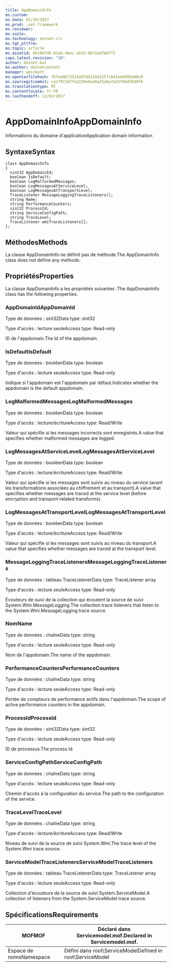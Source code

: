 ```yaml
---
title: AppDomainInfo
ms.custom: 
ms.date: 03/30/2017
ms.prod: .net-framework
ms.reviewer: 
ms.suite: 
ms.technology: dotnet-clr
ms.tgt_pltfrm: 
ms.topic: article
ms.assetid: 6610b7d8-81eb-4bec-a543-9b72ad7b6f73
caps.latest.revision: "10"
author: dotnet-bot
ms.author: dotnetcontent
manager: wpickett
ms.openlocfilehash: 76fee9673514287dd120a215fc843e4d995e68c0
ms.sourcegitcommit: ce279f2d7fe2220e6ea0a25a8a7a5370ddf8d9f0
ms.translationtype: MT
ms.contentlocale: fr-FR
ms.lasthandoff: 12/02/2017
---
```

# <a name="appdomaininfo"></a><span data-ttu-id="7c3b5-102">AppDomainInfo</span><span class="sxs-lookup"><span data-stu-id="7c3b5-102">AppDomainInfo</span></span>
<span data-ttu-id="7c3b5-103">Informations du domaine d'application</span><span class="sxs-lookup"><span data-stu-id="7c3b5-103">Application domain information</span></span>  
  
## <a name="syntax"></a><span data-ttu-id="7c3b5-104">Syntaxe</span><span class="sxs-lookup"><span data-stu-id="7c3b5-104">Syntax</span></span>  
  
```  
class AppDomainInfo  
{  
  sint32 AppDomainId;  
  boolean IsDefault;  
  boolean LogMalformedMessages;  
  boolean LogMessagesAtServiceLevel;  
  boolean LogMessagesAtTransportLevel;  
  TraceListener MessageLoggingTraceListeners[];  
  string Name;  
  string PerformanceCounters;  
  sint32 ProcessId;  
  string ServiceConfigPath;  
  string TraceLevel;  
  TraceListener wmiTraceListeners[];  
};  
```  
  
## <a name="methods"></a><span data-ttu-id="7c3b5-105">Méthodes</span><span class="sxs-lookup"><span data-stu-id="7c3b5-105">Methods</span></span>  
 <span data-ttu-id="7c3b5-106">La classe AppDomainInfo ne définit pas de méthode.</span><span class="sxs-lookup"><span data-stu-id="7c3b5-106">The AppDomainInfo class does not define any methods.</span></span>  
  
## <a name="properties"></a><span data-ttu-id="7c3b5-107">Propriétés</span><span class="sxs-lookup"><span data-stu-id="7c3b5-107">Properties</span></span>  
 <span data-ttu-id="7c3b5-108">La classe AppDomainInfo a les propriétés suivantes :</span><span class="sxs-lookup"><span data-stu-id="7c3b5-108">The AppDomainInfo class has the following properties:</span></span>  
  
### <a name="appdomainid"></a><span data-ttu-id="7c3b5-109">AppDomainId</span><span class="sxs-lookup"><span data-stu-id="7c3b5-109">AppDomainId</span></span>  
 <span data-ttu-id="7c3b5-110">Type de données : sint32</span><span class="sxs-lookup"><span data-stu-id="7c3b5-110">Data type: sint32</span></span>  
  
 <span data-ttu-id="7c3b5-111">Type d'accès : lecture seule</span><span class="sxs-lookup"><span data-stu-id="7c3b5-111">Access type: Read-only</span></span>  
  
 <span data-ttu-id="7c3b5-112">ID de l'appdomain.</span><span class="sxs-lookup"><span data-stu-id="7c3b5-112">The Id of the appdomain.</span></span>  
  
### <a name="isdefault"></a><span data-ttu-id="7c3b5-113">IsDefault</span><span class="sxs-lookup"><span data-stu-id="7c3b5-113">IsDefault</span></span>  
 <span data-ttu-id="7c3b5-114">Type de données : booléen</span><span class="sxs-lookup"><span data-stu-id="7c3b5-114">Data type: boolean</span></span>  
  
 <span data-ttu-id="7c3b5-115">Type d'accès : lecture seule</span><span class="sxs-lookup"><span data-stu-id="7c3b5-115">Access type: Read-only</span></span>  
  
 <span data-ttu-id="7c3b5-116">Indique si l'appdomain est l'appdomain par défaut.</span><span class="sxs-lookup"><span data-stu-id="7c3b5-116">Indicates whether the appdomain is the default appdomain.</span></span>  
  
### <a name="logmalformedmessages"></a><span data-ttu-id="7c3b5-117">LogMalformedMessages</span><span class="sxs-lookup"><span data-stu-id="7c3b5-117">LogMalformedMessages</span></span>  
 <span data-ttu-id="7c3b5-118">Type de données : booléen</span><span class="sxs-lookup"><span data-stu-id="7c3b5-118">Data type: boolean</span></span>  
  
 <span data-ttu-id="7c3b5-119">Type d'accès : lecture/écriture</span><span class="sxs-lookup"><span data-stu-id="7c3b5-119">Access type: Read/Write</span></span>  
  
 <span data-ttu-id="7c3b5-120">Valeur qui spécifie si les messages incorrects sont enregistrés.</span><span class="sxs-lookup"><span data-stu-id="7c3b5-120">A value that specifies whether malformed messages are logged.</span></span>  
  
### <a name="logmessagesatservicelevel"></a><span data-ttu-id="7c3b5-121">LogMessagesAtServiceLevel</span><span class="sxs-lookup"><span data-stu-id="7c3b5-121">LogMessagesAtServiceLevel</span></span>  
 <span data-ttu-id="7c3b5-122">Type de données : booléen</span><span class="sxs-lookup"><span data-stu-id="7c3b5-122">Data type: boolean</span></span>  
  
 <span data-ttu-id="7c3b5-123">Type d'accès : lecture/écriture</span><span class="sxs-lookup"><span data-stu-id="7c3b5-123">Access type: Read/Write</span></span>  
  
 <span data-ttu-id="7c3b5-124">Valeur qui spécifie si les messages sont suivis au niveau du service (avant les transformations associées au chiffrement et au transport).</span><span class="sxs-lookup"><span data-stu-id="7c3b5-124">A value that specifies whether messages are traced at the service level (before encryption and transport-related transforms).</span></span>  
  
### <a name="logmessagesattransportlevel"></a><span data-ttu-id="7c3b5-125">LogMessagesAtTransportLevel</span><span class="sxs-lookup"><span data-stu-id="7c3b5-125">LogMessagesAtTransportLevel</span></span>  
 <span data-ttu-id="7c3b5-126">Type de données : booléen</span><span class="sxs-lookup"><span data-stu-id="7c3b5-126">Data type: boolean</span></span>  
  
 <span data-ttu-id="7c3b5-127">Type d'accès : lecture/écriture</span><span class="sxs-lookup"><span data-stu-id="7c3b5-127">Access type: Read/Write</span></span>  
  
 <span data-ttu-id="7c3b5-128">Valeur qui spécifie si les messages sont suivis au niveau du transport.</span><span class="sxs-lookup"><span data-stu-id="7c3b5-128">A value that specifies whether messages are traced at the transport level.</span></span>  
  
### <a name="messageloggingtracelisteners"></a><span data-ttu-id="7c3b5-129">MessageLoggingTraceListeners</span><span class="sxs-lookup"><span data-stu-id="7c3b5-129">MessageLoggingTraceListeners</span></span>  
 <span data-ttu-id="7c3b5-130">Type de données : tableau TraceListener</span><span class="sxs-lookup"><span data-stu-id="7c3b5-130">Data type: TraceListener array</span></span>  
  
 <span data-ttu-id="7c3b5-131">Type d'accès : lecture seule</span><span class="sxs-lookup"><span data-stu-id="7c3b5-131">Access type: Read-only</span></span>  
  
 <span data-ttu-id="7c3b5-132">Écouteurs de suivi de la collection qui écoutent la source de suivi System.Wmi.MessageLogging.</span><span class="sxs-lookup"><span data-stu-id="7c3b5-132">The collection trace listeners that listen to the System.Wmi.MessageLogging trace source.</span></span>  
  
### <a name="name"></a><span data-ttu-id="7c3b5-133">Nom</span><span class="sxs-lookup"><span data-stu-id="7c3b5-133">Name</span></span>  
 <span data-ttu-id="7c3b5-134">Type de données : chaîne</span><span class="sxs-lookup"><span data-stu-id="7c3b5-134">Data type: string</span></span>  
  
 <span data-ttu-id="7c3b5-135">Type d'accès : lecture seule</span><span class="sxs-lookup"><span data-stu-id="7c3b5-135">Access type: Read-only</span></span>  
  
 <span data-ttu-id="7c3b5-136">Nom de l'appdomain.</span><span class="sxs-lookup"><span data-stu-id="7c3b5-136">The name of the appdomain.</span></span>  
  
### <a name="performancecounters"></a><span data-ttu-id="7c3b5-137">PerformanceCounters</span><span class="sxs-lookup"><span data-stu-id="7c3b5-137">PerformanceCounters</span></span>  
 <span data-ttu-id="7c3b5-138">Type de données : chaîne</span><span class="sxs-lookup"><span data-stu-id="7c3b5-138">Data type: string</span></span>  
  
 <span data-ttu-id="7c3b5-139">Type d'accès : lecture seule</span><span class="sxs-lookup"><span data-stu-id="7c3b5-139">Access type: Read-only</span></span>  
  
 <span data-ttu-id="7c3b5-140">Portée de compteurs de performance actifs dans l'appdomain.</span><span class="sxs-lookup"><span data-stu-id="7c3b5-140">The scope of active performance counters in the appdomain.</span></span>  
  
### <a name="processid"></a><span data-ttu-id="7c3b5-141">ProcessId</span><span class="sxs-lookup"><span data-stu-id="7c3b5-141">ProcessId</span></span>  
 <span data-ttu-id="7c3b5-142">Type de données : sint32</span><span class="sxs-lookup"><span data-stu-id="7c3b5-142">Data type: sint32</span></span>  
  
 <span data-ttu-id="7c3b5-143">Type d'accès : lecture seule</span><span class="sxs-lookup"><span data-stu-id="7c3b5-143">Access type: Read-only</span></span>  
  
 <span data-ttu-id="7c3b5-144">ID de processus.</span><span class="sxs-lookup"><span data-stu-id="7c3b5-144">The process Id.</span></span>  
  
### <a name="serviceconfigpath"></a><span data-ttu-id="7c3b5-145">ServiceConfigPath</span><span class="sxs-lookup"><span data-stu-id="7c3b5-145">ServiceConfigPath</span></span>  
 <span data-ttu-id="7c3b5-146">Type de données : chaîne</span><span class="sxs-lookup"><span data-stu-id="7c3b5-146">Data type: string</span></span>  
  
 <span data-ttu-id="7c3b5-147">Type d'accès : lecture seule</span><span class="sxs-lookup"><span data-stu-id="7c3b5-147">Access type: Read-only</span></span>  
  
 <span data-ttu-id="7c3b5-148">Chemin d'accès à la configuration du service.</span><span class="sxs-lookup"><span data-stu-id="7c3b5-148">The path to the configuration of the service.</span></span>  
  
### <a name="tracelevel"></a><span data-ttu-id="7c3b5-149">TraceLevel</span><span class="sxs-lookup"><span data-stu-id="7c3b5-149">TraceLevel</span></span>  
 <span data-ttu-id="7c3b5-150">Type de données : chaîne</span><span class="sxs-lookup"><span data-stu-id="7c3b5-150">Data type: string</span></span>  
  
 <span data-ttu-id="7c3b5-151">Type d'accès : lecture/écriture</span><span class="sxs-lookup"><span data-stu-id="7c3b5-151">Access type: Read/Write</span></span>  
  
 <span data-ttu-id="7c3b5-152">Niveau de suivi de la source de suivi System.Wmi.</span><span class="sxs-lookup"><span data-stu-id="7c3b5-152">The trace level of the System.Wmi trace source.</span></span>  
  
### <a name="servicemodeltracelisteners"></a><span data-ttu-id="7c3b5-153">ServiceModelTraceListeners</span><span class="sxs-lookup"><span data-stu-id="7c3b5-153">ServiceModelTraceListeners</span></span>  
 <span data-ttu-id="7c3b5-154">Type de données : tableau TraceListener</span><span class="sxs-lookup"><span data-stu-id="7c3b5-154">Data type: TraceListener array</span></span>  
  
 <span data-ttu-id="7c3b5-155">Type d'accès : lecture seule</span><span class="sxs-lookup"><span data-stu-id="7c3b5-155">Access type: Read-only</span></span>  
  
 <span data-ttu-id="7c3b5-156">Collection d'écouteurs de la source de suivi System.ServiceModel.</span><span class="sxs-lookup"><span data-stu-id="7c3b5-156">A collection of listeners from the System.ServiceModel trace source.</span></span>  
  
## <a name="requirements"></a><span data-ttu-id="7c3b5-157">Spécifications</span><span class="sxs-lookup"><span data-stu-id="7c3b5-157">Requirements</span></span>  
  
|<span data-ttu-id="7c3b5-158">MOF</span><span class="sxs-lookup"><span data-stu-id="7c3b5-158">MOF</span></span>|<span data-ttu-id="7c3b5-159">Déclaré dans Servicemodel.mof.</span><span class="sxs-lookup"><span data-stu-id="7c3b5-159">Declared in Servicemodel.mof.</span></span>|  
|---------|-----------------------------------|  
|<span data-ttu-id="7c3b5-160">Espace de noms</span><span class="sxs-lookup"><span data-stu-id="7c3b5-160">Namespace</span></span>|<span data-ttu-id="7c3b5-161">Défini dans root\ServiceModel</span><span class="sxs-lookup"><span data-stu-id="7c3b5-161">Defined in root\ServiceModel</span></span>|
